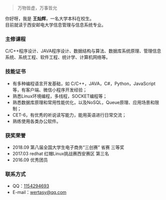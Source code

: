 > 万物皆虚，万事皆允

你好呀，我是 **王灿辉**，一名大学本科在校生。<br/>
目前就读于西安邮电大学信息管理与信息系统专业。

### 主修课程
C/C++程序设计、JAVA程序设计、数据结构与算法、数据库系统原理、管理信息系统、系统工程、软件工程、统计学、计算机网络等。

### 技能证书
- 有多种编程语言开发基础，如 C/C++，JAVA，C#，Python，JavaScript等，有客户端、微信小程序开发经验；
- 熟悉Linux环境编程，多线程，SOCKET编程等；
- 熟悉数据库原理和常用性能优化，以及NoSQL，Queue原理、应用场景和限制；
- CET-6，有优秀的听说读写能力，能用英语进行日常交流；
- 熟练使用各类办公软件。

### 获奖荣誉
- 2018.09    第八届全国大学生电子商务“三创赛” 省赛 三等奖
- 2017.03    redhat 红帽Linux挑战赛西安赛区 第三名
- 2016.09    优秀团员

### 联系方式
- QQ：[1154294693](http://wpa.qq.com/msgrd?v=3&uin=2821279379&site=qq&menu=yes)
- E-mail：<wertasy@qq.com>
